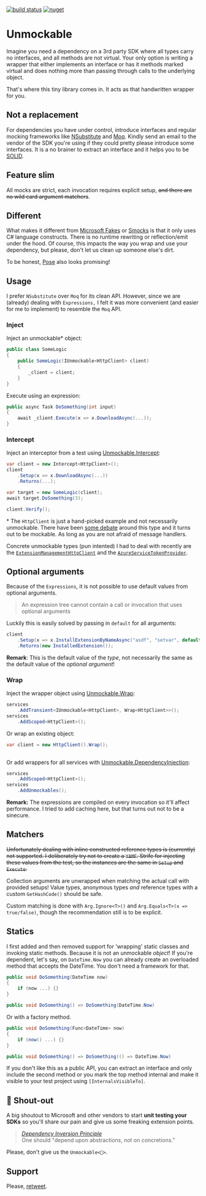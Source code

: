 [![build status](https://ci.appveyor.com/api/projects/status/layshtg2fh5fu5fu/branch/master?svg=true)](https://ci.appveyor.com/project/riezebosch/unmockable/branch/master)
[![nuget](https://img.shields.io/nuget/v/Unmockable.svg)](https://www.nuget.org/packages/Unmockable/)

# Unmockable

Imagine you need a dependency on a 3rd party SDK where all types carry no interfaces, and all methods are not virtual.
Your only option is writing a wrapper that either implements an interface or has it methods marked virtual and does nothing 
more than passing through calls to the underlying object.

That's where this tiny library comes in. It acts as that handwritten wrapper for you.

## Not a replacement 

For dependencies you have under control, introduce interfaces and regular mocking frameworks like [NSubstitute](https://nsubstitute.github.io/) and [Moq](https://github.com/moq/moq). 
Kindly send an email to the vendor of the SDK you're using if they could pretty please introduce some interfaces. It is a no brainer
to extract an interface and it helps you to be [SOLID](https://en.wikipedia.org/wiki/SOLID).

## Feature slim

All mocks are strict, each invocation requires explicit setup, <s>and there are no wild card argument matchers</s>.

## Different

What makes it different from [Microsoft Fakes](https://docs.microsoft.com/en-us/visualstudio/test/isolating-code-under-test-with-microsoft-fakes) or [Smocks](https://www.nuget.org/packages/Smocks/) is
that it only uses C# language constructs. There is no runtime rewriting or reflection/emit under the hood. Of course, this impacts the way you wrap and use
your dependency, but please, don't let us clean up someone else's dirt.

To be honest, [Pose](https://github.com/tonerdo/pose) also looks promising!

## Usage

I prefer `NSubstitute` over `Moq` for its clean API. However, since we are (already) dealing
with `Expressions,` I felt it was more convenient (and easier for me to implement) to resemble the `Moq` API.  

### Inject

Inject an unmockable* object:

```cs
public class SomeLogic
{
    public SomeLogic(IUnmockable<HttpClient> client)
    {
        _client = client;
    }
}
```

Execute using an expression:

```cs
public async Task DoSomething(int input)
{
    await _client.Execute(x => x.DownloadAsync(...));
}
```

### Intercept

Inject an interceptor from a test using [Unmockable.Intercept](https://www.nuget.org/packages/Unmockable.Intercept/):

```cs
var client = new Intercept<HttpClient>();
client
    .Setup(x => x.DownloadAsync(...))
    .Returns(...);

var target = new SomeLogic(client);
await target.DoSomething(3);

client.Verify();
```

\* The `HttpClient` is just a hand-picked example and not necessarily unmockable. There have been [some debate](https://github.com/aspnet/HttpClientFactory/issues/67)
around this type and it turns out to be mockable. As long as you are not afraid of message handlers. 

Concrete unmockable types (pun intented) I had to deal with recently are the [`ExtensionManagementHttpClient`](https://docs.microsoft.com/en-us/dotnet/api/microsoft.visualstudio.services.extensionmanagement.webapi.extensionmanagementhttpclient) 
and the [`AzureServiceTokenProvider`](https://github.com/Azure/azure-sdk-for-net/blob/master/src/SdkCommon/AppAuthentication/Azure.Services.AppAuthentication/AzureServiceTokenProvider.cs).

## Optional arguments

Because of the `Expressions`, it is not possible to use default values from optional arguments.
> An expression tree cannot contain a call or invocation that uses optional arguments
 
Luckily this is easily solved by passing in `default` for all arguments:

```cs
client
    .Setup(x => x.InstallExtensionByNameAsync("asdf", "setvar", default, default, default))
    .Returns(new InstalledExtension());
``` 

**Remark**: This is the default value of the *type*, not necessarily the same as the default value of the *optional argument*!

### Wrap

Inject the wrapper object using [Unmockable.Wrap](https://www.nuget.org/packages/Unmockable.Wrap/):

```cs
services
    .AddTransient<IUnmockable<HttpClient>, Wrap<HttpClient>>();
services
    .AddScoped<HttpClient>();
```

Or wrap an existing object:

```cs
var client = new HttpClient().Wrap();
    
```

Or add wrappers for all services with [Unmockable.DependencyInjection](https://www.nuget.org/packages/Unmockable.DependencyInjection/):

```cs
services
    .AddScoped<HttpClient>();
services
    .AddUnmockables();
```

**Remark:** The expressions are compiled on every invocation so it'll affect performance. 
I tried to add caching here, but that turns out not to be a sinecure.

## Matchers

<s>Unfortunately dealing with inline constructed reference types is (currently) not supported. I deliberately
try not to create a `YAMF`. Strife for injecting these values from the test, so the instances are the same 
in `Setup` and `Execute`.</s> 

Collection arguments are unwrapped when matching the actual call with provided setups! Value types, anonymous types *and* reference types with a custom `GetHashCode()` should be safe.

Custom matching is done with `Arg.Ignore<T>()` and `Arg.Equals<T>(x => true/false)`, though the recommendation
still is to be explicit. 

## Statics

I first added and then removed support for 'wrapping' static classes and invoking static methods.
Because it is not an unmockable *object*! If you're dependent, let's say, on `DateTime.Now` you can already create an overloaded method that accepts the DateTime. You don't need a framework for that.

```cs
public void DoSomething(DateTime now)
{
    if (now ...) {}
}

public void DoSomething() => DoSomething(DateTime.Now)
```

Or with a factory method.
```cs
public void DoSomething(Func<DateTime> now)
{
    if (now() ...) {}
}

public void DoSomething() => DoSomething(() => DateTime.Now)
```

If you don't like this as a public API, you can extract an interface and only
include the second method or you mark the top method internal and
make it visible to your test project using `[InternalsVisibleTo]`.  

## &#128226; Shout-out

A big shoutout to Microsoft and other vendors to start **unit testing your SDKs** so you'll share our pain and give us some freaking extension points.

> [*Dependency Inversion Principle*](http://butunclebob.com/ArticleS.UncleBob.PrinciplesOfOod)  
> One should "depend upon abstractions, not on concretions."

Please, don't give us the `Unmockable<🖕>`.

## Support 

Please, [retweet](https://twitter.com/MRiezebosch/status/1103973591782166528).